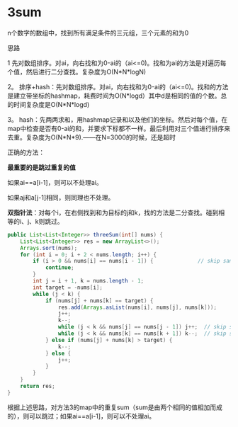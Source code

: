 # 3sum

n个数字的数组中，找到所有满足条件的三元组，三个元素的和为0



思路

1 先对数组排序。对ai，向右找和为0-ai的（ai&lt;=0\)。找和为ai的方法是对遍历每个值，然后进行二分查找。复杂度为O\(N\*N\*logN\)

2。 排序+hash：先对数组排序。对ai，向右找和为0-ai的（ai&lt;=0\)。找和的方法是建立带坐标的hashmap，耗费时间为O\(N\*logd）其中d是相同的值的个数。总的时间复杂度是O\(N\*N\*logd\)

3。 hash：先两两求和，用hashmap记录和以及他们的坐标。然后对每个值，在map中检查是否有0-ai的和，并要求下标都不一样。最后利用对三个值进行排序来去重。复杂度为O\(N\*N\*9\).——在N=3000的时候，还是超时



正确的方法：

**最重要的是跳过重复的值**

如果ai==a\[i-1\]，则可以不处理ai。

如果aj和a\[j-1\]相同，则同理也不处理。

**双指针法**：对每个i，在右侧找到和为目标的j和k，找的方法是二分查找。碰到相等的i、j、k则跳过。

```java
public List<List<Integer>> threeSum(int[] nums) {
    List<List<Integer>> res = new ArrayList<>();
    Arrays.sort(nums);
    for (int i = 0; i + 2 < nums.length; i++) {
        if (i > 0 && nums[i] == nums[i - 1]) {              // skip same result
            continue;
        }
        int j = i + 1, k = nums.length - 1;  
        int target = -nums[i];
        while (j < k) {
            if (nums[j] + nums[k] == target) {
                res.add(Arrays.asList(nums[i], nums[j], nums[k]));
                j++;
                k--;
                while (j < k && nums[j] == nums[j - 1]) j++;  // skip same result
                while (j < k && nums[k] == nums[k + 1]) k--;  // skip same result
            } else if (nums[j] + nums[k] > target) {
                k--;
            } else {
                j++;
            }
        }
    }
    return res;
}
```

根据上述思路，对方法3的map中的重复sum（sum是由两个相同的值相加而成的），则可以跳过；如果ai==a\[i-1\]，则可以不处理ai。


